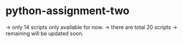# python-assignment-two
-> only 14 scripts only available for now.
-> there are total 20 scripts
-> remaining will be updated soon.